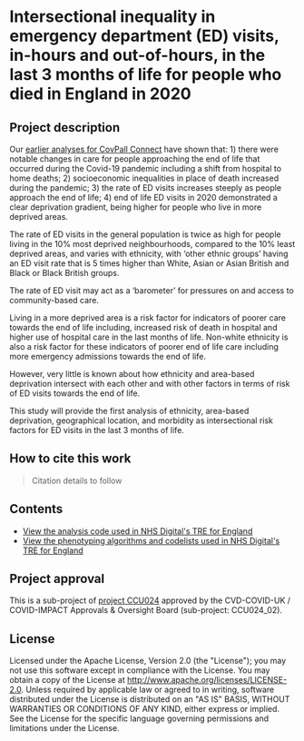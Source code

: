# Intersectional inequality in emergency department (ED) visits, in-hours and out-of-hours, in the last 3 months of life for people who died in England in 2020

## Project description

Our [earlier analyses for CovPall Connect](https://github.com/BHFDSC/CCU024_01) have shown that: 1) there were notable changes in care for people approaching the end of life that occurred during the Covid-19 pandemic including a shift from hospital to home deaths; 2) socioeconomic inequalities in place of death increased during the pandemic; 3) the rate of ED visits increases steeply as people approach the end of life; 4) end of life ED visits in 2020 demonstrated a clear deprivation gradient, being higher for people who live in more deprived areas.

The rate of ED visits in the general population is twice as high for people living in the 10% most deprived neighbourhoods, compared to the 10% least deprived areas, and varies with ethnicity, with ‘other ethnic groups’ having an ED visit rate that is 5 times higher than White, Asian or Asian British and Black or Black British groups.

The rate of ED visit may act as a ‘barometer’ for pressures on and access to community-based care.

Living in a more deprived area is a risk factor for indicators of poorer care towards the end of life including, increased risk of death in hospital and higher use of hospital care in the last months of life. Non-white ethnicity is also a risk factor for these indicators of poorer end of life care including more emergency admissions towards the end of life. 

However, very little is known about how ethnicity and area-based deprivation intersect with each other and with other factors in terms of risk of ED visits towards the end of life.

This study will provide the first analysis of ethnicity, area-based deprivation, geographical location, and morbidity as intersectional risk factors for ED visits in the last 3 months of life.

## How to cite this work
> Citation details to follow

## Contents

* [View the analysis code used in NHS Digital's TRE for England](https://github.com/BHFDSC/CCU024_02/tree/main/code)
* [View the phenotyping algorithms and codelists used in NHS Digital's TRE for England](https://github.com/BHFDSC/CCU024_02/tree/main/phenotypes)

## Project approval

This is a sub-project of [project CCU024](https://github.com/BHFDSC/CCU024) approved by the CVD-COVID-UK / COVID-IMPACT Approvals & Oversight Board (sub-project: CCU024_02).

## License

Licensed under the Apache License, Version 2.0 (the "License"); you may not use this software except in compliance with the License. You may obtain a copy of the License at http://www.apache.org/licenses/LICENSE-2.0. Unless required by applicable law or agreed to in writing, software distributed under the License is distributed on an "AS IS" BASIS, WITHOUT WARRANTIES OR CONDITIONS OF ANY KIND, either express or implied. See the License for the specific language governing permissions and limitations under the License.
